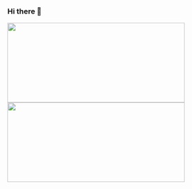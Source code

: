 ### Hi there 👋
<div>
<img height="180em" width="400em" src="https://github-readme-stats.vercel.app/api/top-langs/?username=slamkajs&show_icons=true&hide_border=false&theme=dark&count_private=truelayout=compact&langs_count=4" />
<img height="180em" width="400em" src="https://github-readme-stats.vercel.app/api?username=slamkajs&hide=contribs&include_all_commits=true&count_private=true&show_icons=true&hide_border=false" />
</div>
